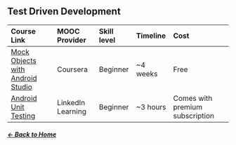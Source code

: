 ## __Test Driven Development__

| Course Link| MOOC Provider| Skill level | Timeline | Cost
  |:--------|:-------------|:-------------|:-------------|:-------------|
  | [Mock Objects with Android Studio](https://www.coursera.org/lecture/engineeringandroidapps/mock-objects-with-android-studio-9ZJKq)| Coursera | Beginner | ~4 weeks | Free |
  | [Android Unit Testing](https://www.linkedin.com/learning/android-app-development-unit-testing/mock-objects)| LinkedIn Learning | Beginner | ~3 hours | Comes with premium subscription |
  
  
##### [← Back to Home ](https://github.com/Tapia17/awesome-moocs#awesome-moocs-)
